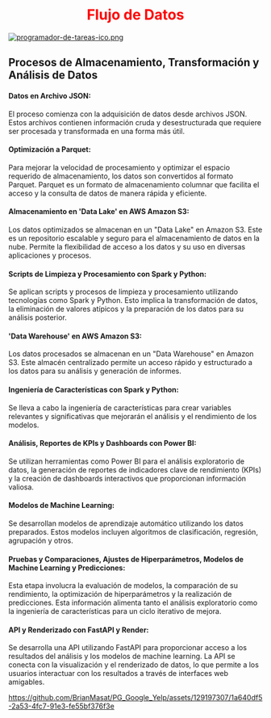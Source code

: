 <h1 style="color:red"><center>Flujo de Datos</center></h1>

[![programador-de-tareas-ico.png](https://i.postimg.cc/JnsbhGj6/programador-de-tareas-ico.png)](https://postimg.cc/7GyCsPs0)



## Procesos de Almacenamiento, Transformación y Análisis de Datos

<h4>Datos en Archivo JSON:</h4> 
El proceso comienza con la adquisición de datos desde archivos JSON. Estos archivos contienen información cruda y desestructurada que requiere ser procesada y transformada en una forma más útil.

<h4>Optimización a Parquet:</h4> 
Para mejorar la velocidad de procesamiento y optimizar el espacio requerido de almacenamiento, los datos son convertidos al formato Parquet. Parquet es un formato de almacenamiento columnar que facilita el acceso y la consulta de datos de manera rápida y eficiente.

<h4>Almacenamiento en 'Data Lake' en AWS Amazon S3:</h4> 
Los datos optimizados se almacenan en un "Data Lake" en Amazon S3. Este es un repositorio escalable y seguro para el almacenamiento de datos en la nube. Permite la flexibilidad de acceso a los datos y su uso en diversas aplicaciones y procesos.

<h4>Scripts de Limpieza y Procesamiento con Spark y Python:</h4> 
Se aplican scripts y procesos de limpieza y procesamiento utilizando tecnologías como Spark y Python. Esto implica la transformación de datos, la eliminación de valores atípicos y la preparación de los datos para su análisis posterior.

<h4>'Data Warehouse' en AWS Amazon S3:</h4> 
Los datos procesados se almacenan en un "Data Warehouse" en Amazon S3. Este almacén centralizado permite un acceso rápido y estructurado a los datos para su análisis y generación de informes.

<h4>Ingeniería de Características con Spark y Python:</h4> 
Se lleva a cabo la ingeniería de características para crear variables relevantes y significativas que mejorarán el análisis y el rendimiento de los modelos.

<h4>Análisis, Reportes de KPIs y Dashboards con Power BI:</h4> 
Se utilizan herramientas como Power BI para el análisis exploratorio de datos, la generación de reportes de indicadores clave de rendimiento (KPIs) y la creación de dashboards interactivos que proporcionan información valiosa.

<h4>Modelos de Machine Learning:</h4> 
Se desarrollan modelos de aprendizaje automático utilizando los datos preparados. Estos modelos incluyen algoritmos de clasificación, regresión, agrupación y otros.

<h4>Pruebas y Comparaciones, Ajustes de Hiperparámetros, Modelos de Machine Learning y Predicciones:</h4> 
Esta etapa involucra la evaluación de modelos, la comparación de su rendimiento, la optimización de hiperparámetros y la realización de predicciones. Esta información alimenta tanto el análisis exploratorio como la ingeniería de características para un ciclo iterativo de mejora.

<h4>API y Renderizado con FastAPI y Render:</h4> 
Se desarrolla una API utilizando FastAPI para proporcionar acceso a los resultados del análisis y los modelos de machine learning. La API se conecta con la visualización y el renderizado de datos, lo que permite a los usuarios interactuar con los resultados a través de interfaces web amigables.


https://github.com/BrianMasat/PG_Google_Yelp/assets/129197307/1a640df5-2a53-4fc7-91e3-fe55bf376f3e
